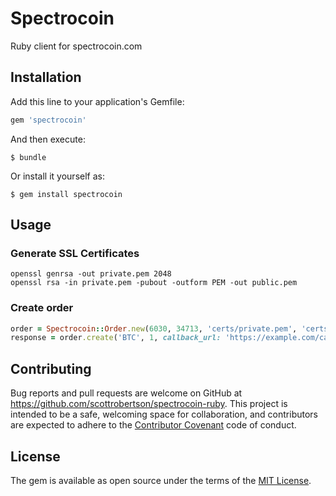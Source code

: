 # Spectrocoin

Ruby client for spectrocoin.com

## Installation

Add this line to your application's Gemfile:

```ruby
gem 'spectrocoin'
```

And then execute:

    $ bundle

Or install it yourself as:

    $ gem install spectrocoin

## Usage

### Generate SSL Certificates
```
openssl genrsa -out private.pem 2048
openssl rsa -in private.pem -pubout -outform PEM -out public.pem
```

### Create order

```ruby
order = Spectrocoin::Order.new(6030, 34713, 'certs/private.pem', 'certs/public.pem')
response = order.create('BTC', 1, callback_url: 'https://example.com/callback')
```

## Contributing

Bug reports and pull requests are welcome on GitHub at https://github.com/scottrobertson/spectrocoin-ruby. This project is intended to be a safe, welcoming space for collaboration, and contributors are expected to adhere to the [Contributor Covenant](contributor-covenant.org) code of conduct.


## License

The gem is available as open source under the terms of the [MIT License](http://opensource.org/licenses/MIT).
